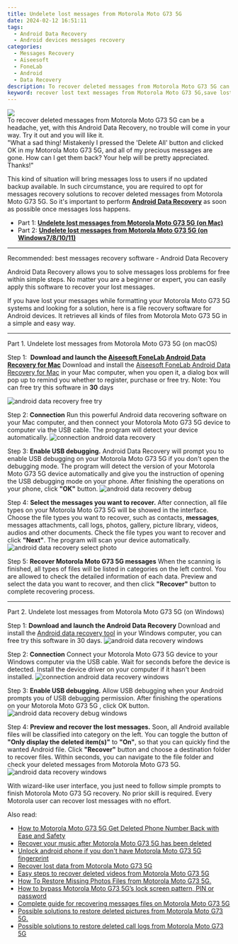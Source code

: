 ```yaml
---
title: Undelete lost messages from Motorola Moto G73 5G
date: 2024-02-12 16:51:11
tags: 
  - Android Data Recovery
  - Android devices messages recovery
categories: 
  - Messages Recovery
  - Aiseesoft
  - FoneLab
  - Android
  - Data Recovery
description: To recover deleted messages from Motorola Moto G73 5G can be a headache, yet, with this Android Data Recovery, no trouble will come in your way. Try it out and you will like it.
keyword: recover lost text messages from Motorola Moto G73 5G,save lost text messages on Motorola Moto G73 5G,Motorola Moto G73 5G messages retrieval,Recover deleted text messages,broken Motorola Moto G73 5G messages recovery solution,retrieve wiped messages Motorola Moto G73 5G,Motorola Moto G73 5G all messages delete,how to retrieve deleted messages from my Motorola Moto G73 5G,Motorola Moto G73 5G reset but recover messages,how do i recover messages on Motorola Moto G73 5G,does the Motorola Moto G73 5G have a backup for deleted messages,Motorola Moto G73 5G messages recovery
---
```


<img src="https://img0mobiles.techidaily.com/images/best-assets/devices/motorola/motorola-moto-g73-5g/2.jpg" class="atpl-imgstyle"  />

<div class="atpl-content atpl-for-fonelab-android recover-messages">

<div class="atpl-post-description-part-1">
To recover deleted messages from Motorola Moto G73 5G can be a headache, yet, with this Android Data Recovery, no trouble will come in your way. Try it out and you will like it.
</div>




<div class="atpl-post-description-part-2">
<div class="tpl-content-sub-paragraph-question">
  "What a sad thing! Mistakenly I pressed the 'Delete All' button and clicked OK in my Motorola Moto G73 5G, and all of my precious messages are gone. How can I get them back? Your help will be pretty appreciated. Thanks!"
</div>
<div class="tpl-content-sub-paragraph-content">
  <p>
    This kind of situation will bring messages loss to users if no updated backup available. In such circumstance, you are required to opt for messages recovery solutions to recover deleted messages from Motorola Moto G73 5G. So it's important to perform <a href="https://tools.techidaily.com/aiseesoft-android-data-recovery/" target="_blank" rel="noopener"><strong>Android Data Recovery</strong></a> as soon as possible once messages loss happens.
  </p>
</div>
</div>

<ul>
  <li>Part 1: <strong><a href="#p1">Undelete lost messages from Motorola Moto G73 5G (on Mac)</a></strong></li>
  <li>Part 2: <strong><a href="#p2">Undelete lost messages from Motorola Moto G73 5G (on Windows7/8/10/11)</a></strong></li>
</ul>

<hr>
<div class="atpl-post-description-part-3">
<div class="tpl-content-sub-paragraph-title">
  Recommended: best messages recovery software - Android Data Recovery
</div>
<div class="tpl-content-sub-paragraph-content">
  <p>
      Android Data Recovery allows you to solve messages loss problems for free within simple steps. No matter you are a beginner or expert, you can easily apply this software to recover your lost messages.
  </p>
  <p>
      If you have lost your messages while formatting your Motorola Moto G73 5G systems and looking for a solution, here is a file recovery software for Android devices. It retrieves all kinds of files from Motorola Moto G73 5G in a simple and easy way.
  </p>
</div>
</div>


<!-- Part 1 -->
<a id="p1" name="p1" ></a><hr>

<div>
  <span class="atpl-step-part-style">Part 1. Undelete lost messages from Motorola Moto G73 5G (on macOS)</span>
</div>  

<span class="atpl-stepstyle-a"><span>Step 1: </span></span> <strong>Download and launch the <a href="https://tools.techidaily.com/aiseesoft-android-data-recovery-for-mac/" target="_blank" rel="noopener">Aiseesoft FoneLab Android Data Recovery for Mac</a></strong>
Download and install the <a href="https://tools.techidaily.com/aiseesoft-android-data-recovery-for-mac/" target="_blank" rel="noopener">Aiseesoft FoneLab Android Data Recovery for Mac</a> in your Mac computer, when you open it, a dialog box will pop up to remind you whether to register, purchase or free try.
Note: You can free try this software in <strong>30</strong> days

<img src="https://tools.techidaily.com/images/apps/aiseesoft/android-data-recovery/mac-free-try.png" class="atpl-imgstyle" alt="android data recovery free try" />

<span class="atpl-stepstyle-a"><span>Step 2: </span></span> <strong>Connection</strong>
Run this powerful Android data recovering software on your Mac computer, and then connect your Motorola Moto G73 5G device to computer via the USB cable. The program will detect your device automatically.
<img src="https://tools.techidaily.com/images/apps/aiseesoft/android-data-recovery/mac-connection-interface.jpg" class="atpl-imgstyle" alt="connection android data recovery" />

<span class="atpl-stepstyle-a"><span>Step 3: </span></span> <strong>Enable USB debugging.</strong>
Android Data Recovery will prompt you to enable USB debugging on your Motorola Moto G73 5G  if you don't open the debugging mode. The program will detect the version of your Motorola Moto G73 5G device automatically and give you the instruction of opening the USB debugging mode on your phone. After finishing the operations on your phone, click <strong>"OK"</strong> button.
<img src="https://tools.techidaily.com/images/apps/aiseesoft/android-data-recovery/mac-android-usb-debug.jpg"  class="atpl-imgstyle" alt="android data recovery debug" />

<span class="atpl-stepstyle-a"><span>Step 4: </span></span> <strong>Select the messages you want to recover.</strong>
After connection, all file types on your Motorola Moto G73 5G will be showed in the interface. Choose the file types you want to recover, such as contacts, <strong>messages</strong>, messages attachments, call logs, photos, gallery, picture library, videos, audios and other documents. Check the file types you want to recover and click  <b>"Next"</b>. The program will scan your device automatically.
<img src="https://tools.techidaily.com/images/apps/aiseesoft/android-data-recovery/mac-choose-type-messages.jpg" class="atpl-imgstyle" alt="android data recovery select photo" />

<span class="atpl-stepstyle-a"><span>Step 5: </span></span> <strong>Recover Motorola Moto G73 5G messages</strong>
When the scanning is finished, all types of files will be listed in categories on the left control. You are allowed to check the detailed information of each data. Preview and select the data you want to recover, and then click <b>"Recover"</b> button to complete recovering process.

<a id="p2" name="p2"></a><hr>

<div class="atpl-step-part-style">Part 2. Undelete lost messages from Motorola Moto G73 5G (on Windows)</div>

<span class="atpl-stepstyle-a"><span>Step 1: </span></span> <strong>Download and launch the Android Data Recovery</strong>
Download and install the <a href="https://tools.techidaily.com/aiseesoft-android-data-recovery-for-win/" target="_blank" rel="noopener">Android data recovery tool</a> in your Windows computer, you can free try this software in 30 days.
<img src="https://tools.techidaily.com/images/apps/aiseesoft/android-data-recovery/win-start-interface.png"  class="atpl-imgstyle" alt="android data recovery windows" />

<span class="atpl-stepstyle-a"><span>Step 2: </span></span> <strong>Connection</strong>
Connect your Motorola Moto G73 5G device to your Windows computer via the USB cable. Wait for seconds before the device is detected. Install the device driver on your computer if it hasn't been installed.
<img src="https://tools.techidaily.com/images/apps/aiseesoft/android-data-recovery/win-connection-interface.png" class="atpl-imgstyle" alt="connection android data recovery windows" />

<span class="atpl-stepstyle-a"><span>Step 3: </span></span> <strong>Enable USB debugging.</strong>
Allow USB debugging when your Android prompts you of USB debugging permission. After finishing the operations on your Motorola Moto G73 5G , click OK button.
<img src="https://tools.techidaily.com/images/apps/aiseesoft/android-data-recovery/win-android-usb-debug.png" class="atpl-imgstyle" alt="android data recovery debug windows" />

<span class="atpl-stepstyle-a"><span>Step 4: </span></span> <strong>Preview and recover the lost messages.</strong>
Soon, all Android available files will be classified into category on the left. You can toggle the button of <b>"Only display the deleted item(s)"</b> to <b>"On"</b>, so that you can quickly find the wanted Android file. Click <b>"Recover"</b> button and choose a destination folder to recover files. Within seconds, you can navigate to the file folder and check your deleted messages from Motorola Moto G73 5G.
<img src="https://tools.techidaily.com/images/apps/aiseesoft/android-data-recovery/win-recover-messages.jpg" class="atpl-imgstyle" alt="android data recovery windows" />

<div class="atpl-post-description-part-4">
<div class="tpl-content-sub-paragraph-normal">
  <p>
    With wizard-like user interface, you just need to follow simple prompts to finish Motorola Moto G73 5G recovery. No prior skill is required. Every Motorola user can recover lost messages with no effort.
  </p>
</div>
</div>

<ins class="adsbygoogle"
     style="display:block"
     data-ad-client="ca-pub-7571918770474297"
     data-ad-slot="8358498916"
     data-ad-format="auto"
     data-full-width-responsive="true"></ins>

<span class="atpl-alsoreadstyle">Also read:</span>
<div><ul>
<li><a href="/how-to-motorola-moto-g73-5g-get-deleted-phone-number-back-with-ease-and-safety-by-fonelab-android-recover-contacts/" target="_blank" rel="noopener"><u>How to Motorola Moto G73 5G Get Deleted Phone Number Back with Ease and Safety</u></a></li>
<li><a href="/recover-your-music-after-motorola-moto-g73-5g-has-been-deleted-by-fonelab-android-recover-music/" target="_blank" rel="noopener"><u>Recover your music after Motorola Moto G73 5G has been deleted</u></a></li>
<li><a href="/unlock-android-phone-if-you-don-t-have-motorola-moto-g73-5g-fingerprint-by-drfone-android-unlock-android-unlock/" target="_blank" rel="noopener"><u>Unlock android phone if you don't have Motorola Moto G73 5G fingerprint</u></a></li>
<li><a href="/recover-lost-data-from-motorola-moto-g73-5g-by-fonelab-android-recover-data/" target="_blank" rel="noopener"><u>Recover lost data from Motorola Moto G73 5G</u></a></li>
<li><a href="/easy-steps-to-recover-deleted-videos-from-motorola-moto-g73-5g-by-fonelab-android-recover-video/" target="_blank" rel="noopener"><u>Easy steps to recover deleted videos from Motorola Moto G73 5G</u></a></li>
<li><a href="/how-to-restore-missing-photos-files-from-motorola-moto-g73-5g-by-fonelab-android-recover-photos/" target="_blank" rel="noopener"><u>How To  Restore Missing Photos Files from Motorola Moto G73 5G.</u></a></li>
<li><a href="/how-to-bypass-motorola-moto-g73-5g-s-lock-screen-pattern-pin-or-password-by-drfone-android-unlock-android-unlock/" target="_blank" rel="noopener"><u>How to bypass Motorola Moto G73 5G’s lock screen pattern, PIN or password</u></a></li>
<li><a href="/complete-guide-for-recovering-messages-files-on-motorola-moto-g73-5g-by-fonelab-android-recover-messages/" target="_blank" rel="noopener"><u>Complete guide for recovering messages files on Motorola Moto G73 5G</u></a></li>
<li><a href="/possible-solutions-to-restore-deleted-pictures-from-motorola-moto-g73-5g-by-fonelab-android-recover-pictures/" target="_blank" rel="noopener"><u>Possible solutions to restore deleted pictures from Motorola Moto G73 5G.</u></a></li>
<li><a href="/possible-solutions-to-restore-deleted-call-logs-from-motorola-moto-g73-5g-by-fonelab-android-recover-call-logs/" target="_blank" rel="noopener"><u>Possible solutions to restore deleted call logs from Motorola Moto G73 5G</u></a></li>
</ul></div>

</div>
